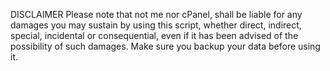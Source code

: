 DISCLAIMER
Please note that not me nor cPanel, shall be liable for any damages you may sustain
by using this script, whether direct, indirect, special, incidental or consequential,
even if it has been advised of the possibility of such damages.
Make sure you backup your data before using it.
